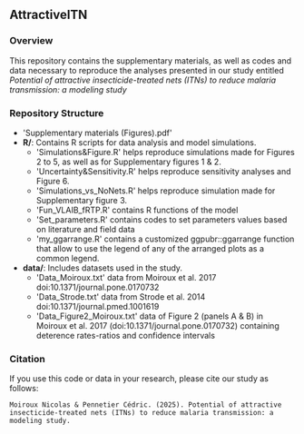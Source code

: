 
## AttractiveITN

<!-- badges: start -->
<!-- badges: end -->
### Overview
This repository contains the supplementary materials, as well as codes and data necessary to reproduce the analyses presented in our study entitled
_Potential of attractive insecticide-treated nets (ITNs) to reduce malaria transmission: a modeling study_

### Repository Structure
- 'Supplementary materials (Figures).pdf'
- **R/**: Contains R scripts for data analysis and model simulations.
    - 'Simulations&Figure.R' helps reproduce simulations made for Figures 2 to 5, as well as for Supplementary figures 1 & 2.
    - 'Uncertainty&Sensitivity.R' helps reproduce sensitivity analyses and Figure 6.
    - 'Simulations_vs_NoNets.R' helps reproduce simulation made for Supplementary figure 3.
    - 'Fun_VLAIB_fRTP.R' contains R functions of the model
    - 'Set_parameters.R' contains codes to set parameters values based on literature and field data 
    - 'my_ggarrange.R' contains a customized ggpubr::ggarrange function that allow to use the legend of any of the arranged plots as a common legend.
- **data/**: Includes datasets used in the study.
    - 'Data_Moiroux.txt' data from Moiroux et al. 2017 doi:10.1371/journal.pone.0170732
    - 'Data_Strode.txt' data from Strode et al. 2014 doi:10.1371/journal.pmed.1001619
    - 'Data_Figure2_Moiroux.txt' data of Figure 2 (panels A & B) in Moiroux et al. 2017 (doi:10.1371/journal.pone.0170732) containing deterence rates-ratios and confidence intervals

### Citation

If you use this code or data in your research, please cite our study as follows:

```
Moiroux Nicolas & Pennetier Cédric. (2025). Potential of attractive insecticide-treated nets (ITNs) to reduce malaria transmission: a modeling study. 
```